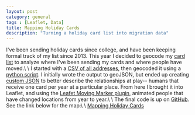 ```yaml
---
layout: post
category: general
tags : [Leaflet, Data]
title: Mapping Holiday Cards
description: "Turning a holiday card list into migration data"
---
```

I've been sending holiday cards since college, and have been keeping formal track of my list since 2013. This year I decided to geocode my [card list](https://docs.google.com/spreadsheets/d/1QwGgfbiVvu3of4cnOq5Nkrq9L-ScUKVrupSGNBAWRcc/edit?usp=sheets_home) to analyze where I've been sending my cards and where people have moved.\\
\\
I started with a [CSV of all addresses](https://github.com/mappingvermont/holidayCards/blob/master/inputAddresses.csv), then geocoded it using a [python script](https://github.com/mappingvermont/holidayCards/blob/master/buildJSON.py). I initially wrote the output to geoJSON, but ended up creating [custom JSON](https://github.com/mappingvermont/holidayCards/blob/master/addresses.json) to better describe the relationships at play-- humans that receive one card per year at a particular place. From here I brought it into Leaflet, and using the [Leafet Moving Marker plugin](https://github.com/ewoken/Leaflet.MovingMarker), animated people that have changed locations from year to year.\\
\\
The final code is up on [GitHub](https://github.com/mappingvermont/holidayCards). See the link below for the map:\\
\\
[Mapping Holiday Cards](/projects/holiday-cards)
